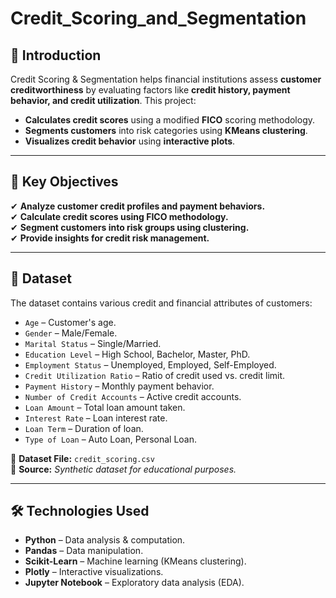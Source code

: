 # Credit_Scoring_and_Segmentation
## 📌 Introduction
Credit Scoring & Segmentation helps financial institutions assess **customer creditworthiness** by evaluating factors like **credit history, payment behavior, and credit utilization**. This project:
- **Calculates credit scores** using a modified **FICO** scoring methodology.
- **Segments customers** into risk categories using **KMeans clustering**.
- **Visualizes credit behavior** using **interactive plots**.

---

## 🎯 Key Objectives
✔ **Analyze customer credit profiles and payment behaviors.**  
✔ **Calculate credit scores using FICO methodology.**  
✔ **Segment customers into risk groups using clustering.**  
✔ **Provide insights for credit risk management.**  

---

## 📂 Dataset
The dataset contains various credit and financial attributes of customers:

- `Age` – Customer's age.
- `Gender` – Male/Female.
- `Marital Status` – Single/Married.
- `Education Level` – High School, Bachelor, Master, PhD.
- `Employment Status` – Unemployed, Employed, Self-Employed.
- `Credit Utilization Ratio` – Ratio of credit used vs. credit limit.
- `Payment History` – Monthly payment behavior.
- `Number of Credit Accounts` – Active credit accounts.
- `Loan Amount` – Total loan amount taken.
- `Interest Rate` – Loan interest rate.
- `Loan Term` – Duration of loan.
- `Type of Loan` – Auto Loan, Personal Loan.

📂 **Dataset File:** `credit_scoring.csv`  
🔗 **Source:** _Synthetic dataset for educational purposes._

---

## 🛠️ Technologies Used
- **Python** – Data analysis & computation.
- **Pandas** – Data manipulation.
- **Scikit-Learn** – Machine learning (KMeans clustering).
- **Plotly** – Interactive visualizations.
- **Jupyter Notebook** – Exploratory data analysis (EDA).
